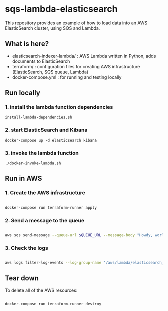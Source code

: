 # sqs-lambda-elasticsearch

This repository provides an example of how to load data into an AWS ElasticSearch cluster,
using SQS and Lambda.

## What is here?

- elasticsearch-indexer-lambda/ : AWS Lambda written in Python, adds documents to ElasticSearch
- terraform/ : configuration files for creating AWS infrastructure (ElasticSearch, SQS queue, Lambda)
- docker-compose.yml : for running and testing locally

## Run locally

### 1. install the lambda function dependencies

```
install-lambda-dependencies.sh
```

### 2. start ElasticSearch and Kibana

```
docker-compose up -d elasticsearch kibana
```

### 3. invoke the lambda function

```
./docker-invoke-lambda.sh
```

## Run in AWS

### 1. Create the AWS infrastructure

```bash

docker-compose run terraform-runner apply

```

### 2. Send a message to the queue

```bash

aws sqs send-message --queue-url $QUEUE_URL --message-body "Howdy, world"

```

### 3. Check the logs

```bash

aws logs filter-log-events --log-group-name '/aws/lambda/elasticsearch_indexer_lambda'

```

## Tear down

To delete all of the AWS resources:

```bash

docker-compose run terraform-runner destroy

```
